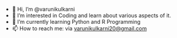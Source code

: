 - 👋 Hi, I’m @varunikulkarni
- 👀 I’m interested in Coding and learn about various aspects of it.
- 🌱 I’m currently learning Python and R Programming
- 📫 How to reach me: via varunikulkarni20@gmail.com 

<!---
varunikulkarni/varunikulkarni is a ✨ special ✨ repository because its `README.md` (this file) appears on your GitHub profile.
You can click the Preview link to take a look at your changes.
--->
